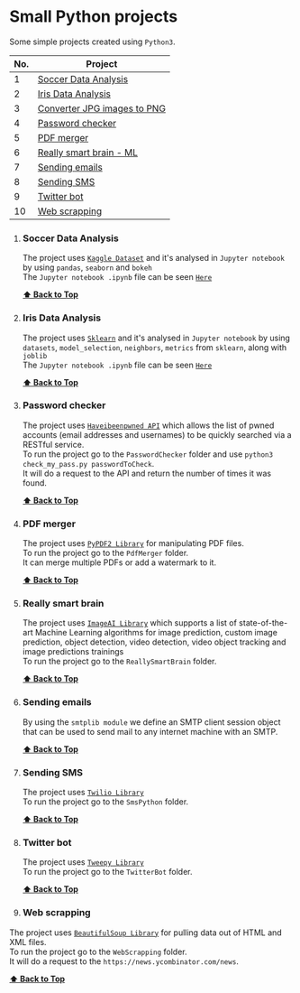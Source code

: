 # Small Python projects

Some simple projects created using `Python3`.

| No. | Project                                                     |
| --- | ----------------------------------------------------------- |
| 1   | [Soccer Data Analysis](#soccer-data-analysis)               |
| 2   | [Iris Data Analysis](#iris-data-analysis)                   |
| 3   | [Converter JPG images to PNG](#converter-jpg-images-to-png) |
| 4   | [Password checker](#password-checker)                       |
| 5   | [PDF merger](#pdf-merger)                                   |
| 6   | [Really smart brain - ML](#really-smart-brain)              |
| 7   | [Sending emails](#sending-emails)                           |
| 8   | [Sending SMS](#sending-sms)                                 |
| 9   | [Twitter bot](#twitter-bot)                                 |
| 10  | [Web scrapping](#web-scrapping)                             |

1. ### Soccer Data Analysis

   The project uses [`Kaggle Dataset`](https://www.kaggle.com/) and it's analysed in `Jupyter notebook` by using `pandas`, `seaborn` and `bokeh` <br>
   The `Jupyter notebook .ipynb` file can be seen [`Here`](https://github.com/narcisabadea/Small-python-projects/blob/main/SoccerAnalysis/Soccer.ipynb)

   **[⬆ Back to Top](#small-python-projects)**

2. ### Iris Data Analysis

   The project uses [`Sklearn`](https://scikit-learn.org/stable/) and it's analysed in `Jupyter notebook` by using `datasets`, `model_selection`, `neighbors`, `metrics` from `sklearn`, along with `joblib` <br>
   The `Jupyter notebook .ipynb` file can be seen [`Here`](https://github.com/narcisabadea/Small-python-projects/blob/main/IrisAnalysis/Iris.ipynb)

   **[⬆ Back to Top](#small-python-projects)**

3. ### Password checker

   The project uses [`Haveibeenpwned API`](https://haveibeenpwned.com/API/v3) which allows the list of pwned accounts (email addresses and usernames) to be quickly searched via a RESTful service. <br>
   To run the project go to the `PasswordChecker` folder and use `python3 check_my_pass.py passwordToCheck`. <br>
   It will do a request to the API and return the number of times it was found. <br>

   **[⬆ Back to Top](#small-python-projects)**

4. ### PDF merger

   The project uses [`PyPDF2 Library`](https://pillow.readthedocs.io/en/stable/) for manipulating PDF files. <br>
   To run the project go to the `PdfMerger` folder. <br>
   It can merge multiple PDFs or add a watermark to it.

   **[⬆ Back to Top](#small-python-projects)**

5. ### Really smart brain

   The project uses [`ImageAI Library`](https://github.com/OlafenwaMoses/ImageAI) which supports a list of state-of-the-art Machine Learning algorithms for image prediction, custom image prediction, object detection, video detection, video object tracking and image predictions trainings <br>
   To run the project go to the `ReallySmartBrain` folder. <br>

   **[⬆ Back to Top](#small-python-projects)**

6. ### Sending emails

   By using the `smtplib module` we define an SMTP client session object that can be used to send mail to any internet machine with an SMTP.

   **[⬆ Back to Top](#small-python-projects)**

7. ### Sending SMS

   The project uses [`Twilio Library`](https://www.twilio.com/) <br>
   To run the project go to the `SmsPython` folder. <br>

   **[⬆ Back to Top](#small-python-projects)**

8. ### Twitter bot

   The project uses [`Tweepy Library`](https://www.tweepy.org/) <br>
   To run the project go to the `TwitterBot` folder. <br>

   **[⬆ Back to Top](#small-python-projects)**

9. ### Web scrapping

The project uses [`BeautifulSoup Library`](https://www.crummy.com/software/BeautifulSoup/bs4/doc/) for pulling data out of HTML and XML files. <br>
To run the project go to the `WebScrapping` folder. <br>
It will do a request to the `https://news.ycombinator.com/news`.

**[⬆ Back to Top](#small-python-projects)**
